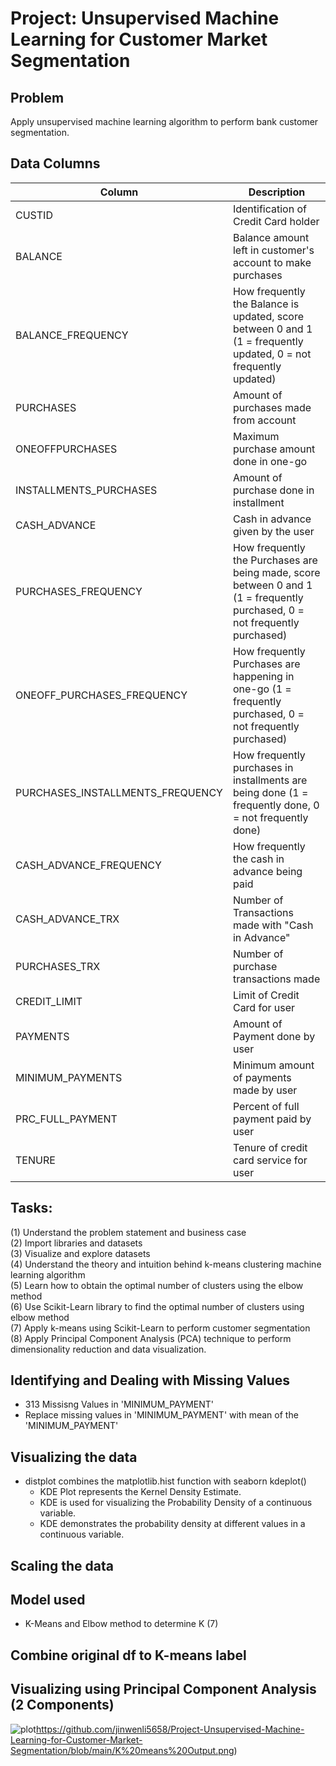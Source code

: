 # Project: Unsupervised Machine Learning for Customer Market Segmentation

## Problem
Apply unsupervised machine learning algorithm to perform bank customer segmentation.

## Data Columns
| Column | Description |
| --- | --- |
| CUSTID | Identification of Credit Card holder |
| BALANCE | Balance amount left in customer's account to make purchases |
| BALANCE_FREQUENCY | How frequently the Balance is updated, score between 0 and 1 (1 = frequently updated, 0 = not frequently updated) |
| PURCHASES | Amount of purchases made from account |
| ONEOFFPURCHASES | Maximum purchase amount done in one-go |
| INSTALLMENTS_PURCHASES | Amount of purchase done in installment |
| CASH_ADVANCE | Cash in advance given by the user |
| PURCHASES_FREQUENCY | How frequently the Purchases are being made, score between 0 and 1 (1 = frequently purchased, 0 = not frequently purchased) |
| ONEOFF_PURCHASES_FREQUENCY | How frequently Purchases are happening in one-go (1 = frequently purchased, 0 = not frequently purchased) |
| PURCHASES_INSTALLMENTS_FREQUENCY | How frequently purchases in installments are being done (1 = frequently done, 0 = not frequently done) |
| CASH_ADVANCE_FREQUENCY | How frequently the cash in advance being paid |
| CASH_ADVANCE_TRX | Number of Transactions made with "Cash in Advance" |
| PURCHASES_TRX | Number of purchase transactions made |
| CREDIT_LIMIT | Limit of Credit Card for user |
| PAYMENTS | Amount of Payment done by user |
| MINIMUM_PAYMENTS | Minimum amount of payments made by user |
| PRC_FULL_PAYMENT | Percent of full payment paid by user |
| TENURE | Tenure of credit card service for user |


## Tasks:
(1) Understand the problem statement and business case <br />
(2) Import libraries and datasets <br />
(3) Visualize and explore datasets <br /> 
(4) Understand the theory and intuition behind k-means clustering machine learning algorithm <br />
(5) Learn how to obtain the optimal number of clusters using the elbow method <br />
(6) Use Scikit-Learn library to find the optimal number of clusters using elbow method <br />
(7) Apply k-means using Scikit-Learn to perform customer segmentation <br />
(8) Apply Principal Component Analysis (PCA) technique to perform dimensionality reduction and data visualization. <br />


## Identifying and Dealing with Missing Values
- 313 Missisng Values in 'MINIMUM_PAYMENT' <br />
- Replace missing values in 'MINIMUM_PAYMENT' with mean of the 'MINIMUM_PAYMENT' 

## Visualizing the data
- distplot combines the matplotlib.hist function with seaborn kdeplot() <br />
  * KDE Plot represents the Kernel Density Estimate. 
  * KDE is used for visualizing the Probability Density of a continuous variable.
  * KDE demonstrates the probability density at different values in a continuous variable.

## Scaling the data

## Model used
- K-Means and Elbow method to determine K (7)

## Combine original df to K-means label

## Visualizing using Principal Component Analysis (2 Components)

![plot](https://github.com/jinwenli5658/Project-Unsupervised-Machine-Learning-for-Customer-Market-Segmentation/blob/main/K%20means%20Output.png)https://github.com/jinwenli5658/Project-Unsupervised-Machine-Learning-for-Customer-Market-Segmentation/blob/main/K%20means%20Output.png)






